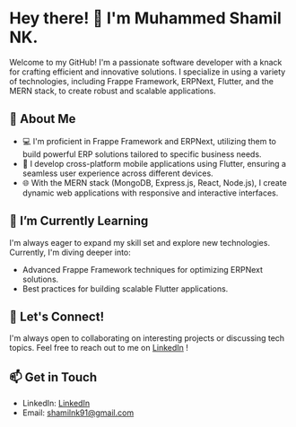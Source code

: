 # Hey there! 👋 I'm Muhammed Shamil NK.

Welcome to my GitHub! I'm a passionate software developer with a knack for crafting efficient and innovative solutions. I specialize in using a variety of technologies, including Frappe Framework, ERPNext, Flutter, and the MERN stack, to create robust and scalable applications.

## 🚀 About Me

- 💻 I'm proficient in Frappe Framework and ERPNext, utilizing them to build powerful ERP solutions tailored to specific business needs.
- 📱 I develop cross-platform mobile applications using Flutter, ensuring a seamless user experience across different devices.
- 🌐 With the MERN stack (MongoDB, Express.js, React, Node.js), I create dynamic web applications with responsive and interactive interfaces.


## 🌱 I’m Currently Learning

I'm always eager to expand my skill set and explore new technologies. Currently, I'm diving deeper into:
- Advanced Frappe Framework techniques for optimizing ERPNext solutions.
- Best practices for building scalable Flutter applications.

## 💬 Let's Connect!

I'm always open to collaborating on interesting projects or discussing tech topics. Feel free to reach out to me on [LinkedIn](https://www.linkedin.com/in/muhammed-shamil-nk) !

## 📫 Get in Touch

- LinkedIn: [LinkedIn](https://www.linkedin.com/in/muhammed-shamil-nk)
- Email: shamilnk91@gmail.com

<!--
**shamilnk/shamilnk** is a ✨ _special_ ✨ repository because its `README.md` (this file) appears on your GitHub profile.

Here are some ideas to get you started:

- 🔭 I’m currently working on ...
- 🌱 I’m currently learning ...
- 👯 I’m looking to collaborate on ...
- 🤔 I’m looking for help with ...
- 💬 Ask me about ...
- 📫 How to reach me: ...
- 😄 Pronouns: ...
- ⚡ Fun fact: ...
-->
